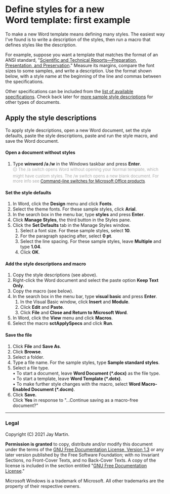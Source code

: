# Define styles for a new Word&nbsp;template: first example

To make a new Word template means defining many styles. The easiest way I've found is to write a description of the styles, then run a macro that defines styles like the description.

For example, suppose you want a template that matches the format of an ANSI standard, "[Scientific and Technical Reports&mdash;Preparation, Presentation, and Preservation](https://www.niso.org/publications/z39.18-2005-r2010)." Measure its margins, compare the font sizes to some samples, and write a description. Use the format shown below, with a style name at the beginning of the line and commas between the specifications.

Other specifications can be included from the [list of available specifications](https://www.mechanicaledit.com/macro_specs). Check back later for [more sample style descriptions](https://www.mechanicaledit.com/style_descriptions) for other types of documents.

## Apply the style descriptions

To apply style descriptions, open a new Word document, set the style defaults, paste the style descriptions, paste and run the style macro, and save the Word document.

####  Open a document without styles

1. Type **winword /a /w** in the Windows taskbar and press **Enter**. \
<span style='font-size:small; color:darkgray;'>&#128712; The /a switch opens Word without opening your Normal template, which might have custom styles. The /w switch opens a new blank document. For more info see [Command-line switches for Microsoft Office products](https://support.microsoft.com/en-us/office/command-line-switches-for-microsoft-office-products-079164cd-4ef5-4178-b235-441737deb3a6).</span>

#### Set the style defaults

1. In Word, click the **Design** menu and click **Fonts**.
1. Select the theme fonts. For these sample styles, click **Arial**.
1. In the search box in the menu bar, type **styles** and press **Enter**.
1. Click **Manage Styles**, the third button in the Styles pane.
1. Click the **Set Defaults** tab in the Manage Styles window. 
    1. Select a font size. For these sample styles, select **10**. 
    1. For the paragraph spacing after, select **0 pt**. 
    1. Select the line spacing. For these sample styles, leave **Multiple** and type **1.04**.
    1. Click **OK**. 

#### Add the style descriptions and macro

1. Copy the style descriptions (see above).
1. Right-click the Word document and select the paste option **Keep Text Only**.
1. Copy the macro (see below).
1. In the search box in the menu bar, type **visual basic** and press **Enter**.
    1. In the Visual Basic window, click **Insert** and **Module**.
    1. Click **Edit** and **Paste**.
    1. Click **File** and **Close and Return to Microsoft Word**.
1. In Word, click the **View** menu and click **Macros**.
1. Select the macro **sctApplySpecs** and click **Run**.

#### Save the file

1. Click **File** and **Save As**.
1. Click **Browse**.
1. Select a folder.
1. Type a file name. For the sample styles, type **Sample standard styles**.
1. Select a file type. \
&bull; To start a document, leave **Word Document (\*.docx)** as the file type. \
&bull; To start a template, leave **Word Template (\*.dotx)**. \
&bull; To make further style changes with the macro, select **Word Macro-Enabled Document (\*.docm)**.
1. Click **Save.** \
Click **Yes** in response to "...Continue saving as a macro-free document?"

---

### Legal

Copyright (C) 2021 Jay Martin. 

**Permission is granted** to copy, distribute and/or modify this document
under the terms of the [GNU Free Documentation License, Version 1.3](https://www.gnu.org/licenses/fdl-1.3.txt)
or any later version published by the Free Software Foundation; 
with no Invariant Sections, no Front-Cover Texts, and no Back-Cover Texts.
A copy of the license is included in the section entitled "[GNU Free Documentation License](fdl-1.3.md)."

Microsoft Windows is a trademark of Microsoft. All other trademarks are the property of their respective owners. 

<!--- --->
